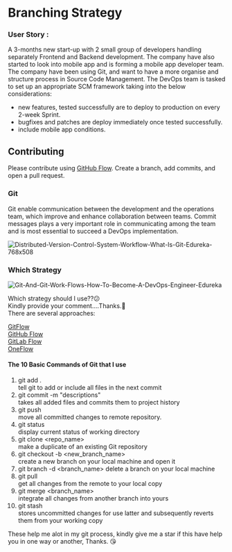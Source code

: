 # Branching Strategy

### User Story :
A 3-months new start-up with 2 small group of developers handling separately Frontend and Backend development.
The company have also started to look into mobile app and is forming a mobile app developer team. The company have been using Git, 
and want to have a more organise and structure process in Source Code Management. The DevOps team is tasked to set up an appropriate SCM framework taking into the below considerations:

 - new features, tested successfully are to deploy to production on every 2-week Sprint.
 - bugfixes and patches are deploy immediately once tested successfully.
 - include mobile app conditions.
 <p>
 
 ## Contributing
 Please contribute using [GitHub Flow](https://docs.github.com/en/get-started/quickstart/github-flow). Create a branch, add commits, and open a pull request.
  <p>
   
 ### Git
   
   Git enable communication between the development and the operations team, which improve and enhance collaboration between teams. Commit messages 
   plays a very important role in communicating among the team and is most essential to succeed a DevOps implementation.
     
  ![Distributed-Version-Control-System-Workflow-What-Is-Git-Edureka-768x508](https://user-images.githubusercontent.com/82499575/148675682-ab04a659-3ed5-442c-83be-396c7edef81c.png)

 ### Which Strategy
   
   ![Git-And-Git-Work-Flows-How-To-Become-A-DevOps-Engineer-Edureka](https://user-images.githubusercontent.com/82499575/148675939-eab5f5f6-ec2b-4867-87a8-1286b078eb1b.png)

 
Which strategy should I use??😕 \
Kindly provide your comment....Thanks.🙏 \
There are several approaches:
  
[GitFlow](https://nvie.com/posts/a-successful-git-branching-model/)\
[GitHub Flow](http://scottchacon.com/2011/08/31/github-flow.html)\
[GitLab Flow](https://about.gitlab.com/topics/version-control/what-is-gitlab-flow/)\
[OneFlow](https://www.endoflineblog.com/oneflow-a-git-branching-model-and-workflow)
#### The 10 Basic Commands of Git that I use
  1. git add .\
     tell git to add or include all files in the next commit
  2. git commit -m "descriptions"\
     takes all added files and commits them to project history
  3. git push\
     move all committed changes to remote repository.
  4. git status\
     display current status of working directory
  5. git clone <repo_name>\
     make a duplicate of an existing Git repository
  6. git checkout -b <new_branch_name>\
     create a new branch on your local machine and open it
  7. git branch -d <branch_name>
     delete a branch on your local machine
  8. git pull\
     get all changes from the remote to your local copy
  9. git merge <branch_name>\
     integrate all changes from another branch into yours
  10. git stash\
      stores uncommitted changes for use latter and subsequently reverts them from your working copy
  
  These help me alot in my git process, kindly give me a star if this have help you in one way or another, Thanks. 😘
  
  
